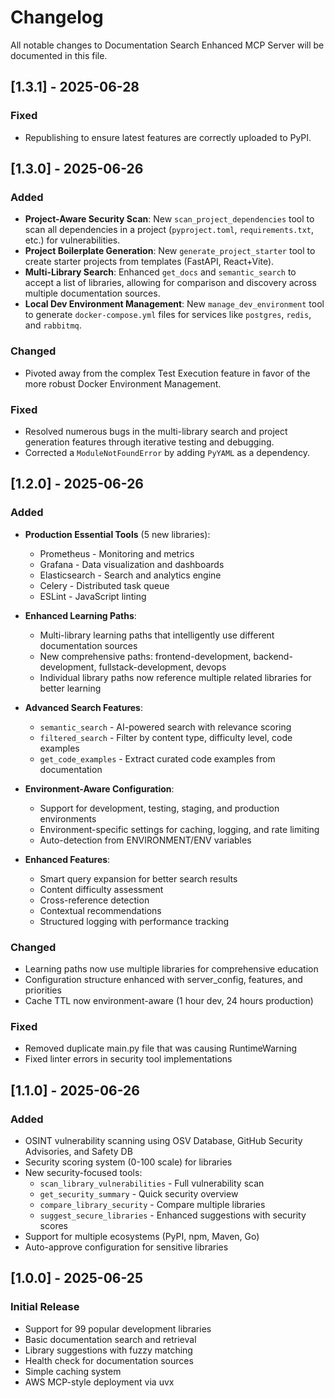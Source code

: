 # Changelog

All notable changes to Documentation Search Enhanced MCP Server will be documented in this file.

## [1.3.1] - 2025-06-28

### Fixed
- Republishing to ensure latest features are correctly uploaded to PyPI.

## [1.3.0] - 2025-06-26

### Added
- **Project-Aware Security Scan**: New `scan_project_dependencies` tool to scan all dependencies in a project (`pyproject.toml`, `requirements.txt`, etc.) for vulnerabilities.
- **Project Boilerplate Generation**: New `generate_project_starter` tool to create starter projects from templates (FastAPI, React+Vite).
- **Multi-Library Search**: Enhanced `get_docs` and `semantic_search` to accept a list of libraries, allowing for comparison and discovery across multiple documentation sources.
- **Local Dev Environment Management**: New `manage_dev_environment` tool to generate `docker-compose.yml` files for services like `postgres`, `redis`, and `rabbitmq`.

### Changed
- Pivoted away from the complex Test Execution feature in favor of the more robust Docker Environment Management.

### Fixed
- Resolved numerous bugs in the multi-library search and project generation features through iterative testing and debugging.
- Corrected a `ModuleNotFoundError` by adding `PyYAML` as a dependency.

## [1.2.0] - 2025-06-26

### Added
- **Production Essential Tools** (5 new libraries):
  - Prometheus - Monitoring and metrics
  - Grafana - Data visualization and dashboards
  - Elasticsearch - Search and analytics engine
  - Celery - Distributed task queue
  - ESLint - JavaScript linting
  
- **Enhanced Learning Paths**:
  - Multi-library learning paths that intelligently use different documentation sources
  - New comprehensive paths: frontend-development, backend-development, fullstack-development, devops
  - Individual library paths now reference multiple related libraries for better learning
  
- **Advanced Search Features**:
  - `semantic_search` - AI-powered search with relevance scoring
  - `filtered_search` - Filter by content type, difficulty level, code examples
  - `get_code_examples` - Extract curated code examples from documentation
  
- **Environment-Aware Configuration**:
  - Support for development, testing, staging, and production environments
  - Environment-specific settings for caching, logging, and rate limiting
  - Auto-detection from ENVIRONMENT/ENV variables
  
- **Enhanced Features**:
  - Smart query expansion for better search results
  - Content difficulty assessment
  - Cross-reference detection
  - Contextual recommendations
  - Structured logging with performance tracking

### Changed
- Learning paths now use multiple libraries for comprehensive education
- Configuration structure enhanced with server_config, features, and priorities
- Cache TTL now environment-aware (1 hour dev, 24 hours production)

### Fixed
- Removed duplicate main.py file that was causing RuntimeWarning
- Fixed linter errors in security tool implementations

## [1.1.0] - 2025-06-26

### Added
- OSINT vulnerability scanning using OSV Database, GitHub Security Advisories, and Safety DB
- Security scoring system (0-100 scale) for libraries
- New security-focused tools:
  - `scan_library_vulnerabilities` - Full vulnerability scan
  - `get_security_summary` - Quick security overview
  - `compare_library_security` - Compare multiple libraries
  - `suggest_secure_libraries` - Enhanced suggestions with security scores
- Support for multiple ecosystems (PyPI, npm, Maven, Go)
- Auto-approve configuration for sensitive libraries

## [1.0.0] - 2025-06-25

### Initial Release
- Support for 99 popular development libraries
- Basic documentation search and retrieval
- Library suggestions with fuzzy matching
- Health check for documentation sources
- Simple caching system
- AWS MCP-style deployment via uvx 